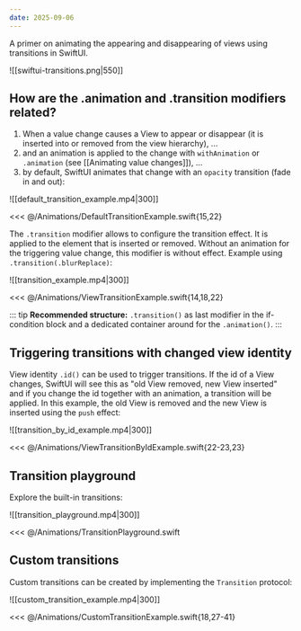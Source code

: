 ```yaml
---
date: 2025-09-06
---
```

A primer on animating the appearing and disappearing of views using transitions in SwiftUI.

![[swiftui-transitions.png|550]]

## How are the .animation and .transition modifiers related?

1) When a value change causes a View to appear or disappear (it is inserted into or removed from the view hierarchy), ...
2) and an animation is applied to the change with `withAnimation` or `.animation` (see [[Animating value changes]]), ...
3) by default, SwiftUI animates that change with an `opacity` transition (fade in and out):

![[default_transition_example.mp4|300]]

<<< @/Animations/DefaultTransitionExample.swift{15,22}

The `.transition` modifier allows to configure the transition effect. It is applied to the element that is inserted or removed. Without an animation for the triggering value change, this modifier is without effect. Example using `.transition(.blurReplace)`:

![[transition_example.mp4|300]]

<<< @/Animations/ViewTransitionExample.swift{14,18,22}

::: tip
**Recommended structure:** `.transition()` as last modifier in the if-condition block and a dedicated container around for the `.animation()`.
:::

## Triggering transitions with changed view identity

View identity `.id()` can be used to trigger transitions. If the id of a View changes, SwiftUI will see this as "old View removed, new View inserted" and if you change the id together with an animation, a transition will be applied. In this example, the old View is removed and the new View is inserted using the `push` effect:

![[transition_by_id_example.mp4|300]]

<<< @/Animations/ViewTransitionByIdExample.swift{22-23,23}


## Transition playground

Explore the built-in transitions:

![[transition_playground.mp4|300]]

<<< @/Animations/TransitionPlayground.swift

## Custom transitions

Custom transitions can be created by implementing the `Transition` protocol:

![[custom_transition_example.mp4|300]]

<<< @/Animations/CustomTransitionExample.swift{18,27-41}
